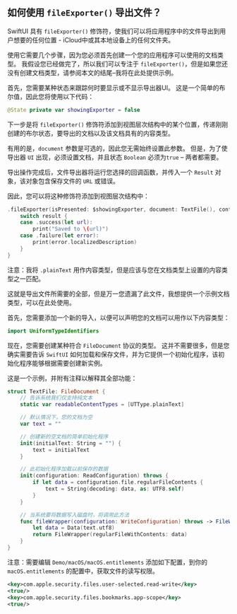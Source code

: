 如何使用 `fileExporter()` 导出文件？
---

SwiftUI 具有 `fileExporter()` 修饰符，使我们可以将应用程序中的文件导出到用户想要的任何位置 - iCloud中或其本地设备上的任何文件夹。

使用它需要几个步骤，因为您必须首先创建一个您的应用程序可以使用的文档类型。 我假设您已经做完了，所以我们可以专注于 `fileExporter()`，但是如果您还没有创建文档类型，请参阅本文的结尾–我将在此处提供示例。

首先，您需要某种状态来跟踪何时要显示或不显示导出器UI。 这是一个简单的布尔值，因此您将使用以下代码：

```swift
@State private var showingExporter = false
```

下一步是将 `fileExporter()` 修饰符添加到视图层次结构中的某个位置，传递刚刚创建的布尔状态，要导出的文档以及该文档具有的内容类型。

有用的是，`document` 参数是可选的，因此您无需始终设置此参数。 但是，为了使导出器 `UI` 出现，必须设置文档，并且状态 `Boolean` 必须为`true` – 两者都需要。

导出操作完成后，文件导出器将运行您选择的回调函数，并传入一个 `Result` 对象，该对象包含保存文件的 `URL` 或错误。

因此，您可以将这种修饰符添加到视图层次结构中：

```swift
.fileExporter(isPresented: $showingExporter, document: TextFile(), contentType: .plainText) { result in
    switch result {
    case .success(let url):
        print("Saved to \(url)")
    case .failure(let error):
        print(error.localizedDescription)
    }
}
```

注意：我将 `.plainText` 用作内容类型，但是应该与您在文档类型上设置的内容类型之一匹配。

这就是导出文件所需要的全部，但是万一您遗漏了此文件，我想提供一个示例文档类型，可以在此处使用。

首先，您需要添加一个新的导入，以便可以声明您的文档可以用作以下内容类型：

```swift
import UniformTypeIdentifiers
```

现在，您需要创建某种符合 `FileDocument` 协议的类型。 这并不需要很多，但是您确实需要告诉 `SwiftUI` 如何加载和保存文件，并为它提供一个初始化程序，该初始化程序能够根据需要创建新实例。

这是一个示例，并附有注释以解释其全部功能：


```swift
struct TextFile: FileDocument {
    // 告诉系统我们仅支持纯文本
    static var readableContentTypes = [UTType.plainText]

    // 默认情况下，您的文档为空
    var text = ""

    // 创建新的空文档的简单初始化程序
    init(initialText: String = "") {
        text = initialText
    }

    // 此初始化程序加载以前保存的数据
    init(configuration: ReadConfiguration) throws {
        if let data = configuration.file.regularFileContents {
            text = String(decoding: data, as: UTF8.self)
        }
    }

    // 当系统要将数据写入磁盘时，将调用此方法
    func fileWrapper(configuration: WriteConfiguration) throws -> FileWrapper {
        let data = Data(text.utf8)
        return FileWrapper(regularFileWithContents: data)
    }
}
```

注意：需要编辑 `Demo/macOS/macOS.entitlements` 添加如下配置，到你的 `macOS.entitlements` 的配置中，获取文件的读写权限。

```xml
<key>com.apple.security.files.user-selected.read-write</key>
<true/>
<key>com.apple.security.files.bookmarks.app-scope</key>
<true/>
```